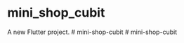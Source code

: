 # mini_shop_cubit

A new Flutter project.
#   m i n i - s h o p - c u b i t  
 #   m i n i - s h o p - c u b i t  
 